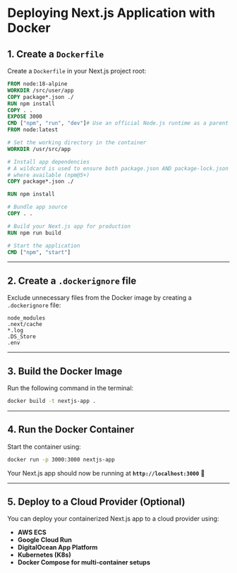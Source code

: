# Deploying Next.js Application with Docker

## **1. Create a `Dockerfile`**

Create a `Dockerfile` in your Next.js project root:

```dockerfile
FROM node:18-alpine
WORKDIR /src/user/app
COPY package*.json ./
RUN npm install
COPY . .
EXPOSE 3000
CMD ["npm", "run", "dev"]# Use an official Node.js runtime as a parent image
FROM node:latest

# Set the working directory in the container
WORKDIR /usr/src/app

# Install app dependencies
# A wildcard is used to ensure both package.json AND package-lock.json are copied
# where available (npm@5+)
COPY package*.json ./

RUN npm install

# Bundle app source
COPY . .

# Build your Next.js app for production
RUN npm run build

# Start the application
CMD ["npm", "start"]
```

---

## **2. Create a `.dockerignore` file**

Exclude unnecessary files from the Docker image by creating a `.dockerignore` file:

```plaintext
node_modules
.next/cache
*.log
.DS_Store
.env
```

---

## **3. Build the Docker Image**

Run the following command in the terminal:

```sh
docker build -t nextjs-app .
```

---

## **4. Run the Docker Container**

Start the container using:

```sh
docker run -p 3000:3000 nextjs-app
```

Your Next.js app should now be running at **`http://localhost:3000`** 🚀

---

## **5. Deploy to a Cloud Provider (Optional)**

You can deploy your containerized Next.js app to a cloud provider using:

- **AWS ECS**
- **Google Cloud Run**
- **DigitalOcean App Platform**
- **Kubernetes (K8s)**
- **Docker Compose for multi-container setups**
